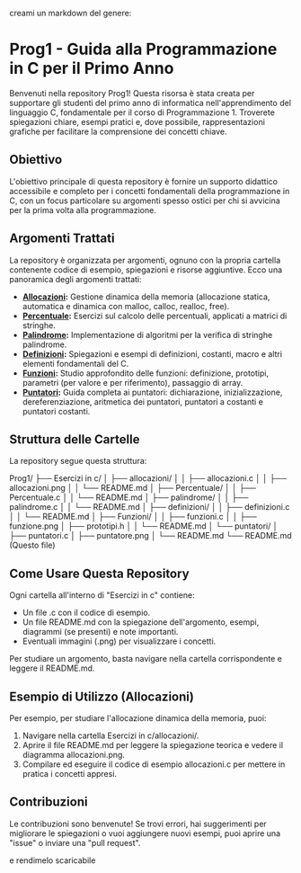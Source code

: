 creami un markdown del genere:
# Prog1 - Guida alla Programmazione in C per il Primo Anno

Benvenuti nella repository Prog1! Questa risorsa è stata creata per supportare gli studenti del primo anno di informatica nell'apprendimento del linguaggio C, fondamentale per il corso di Programmazione 1. Troverete spiegazioni chiare, esempi pratici e, dove possibile, rappresentazioni grafiche per facilitare la comprensione dei concetti chiave.

## Obiettivo

L'obiettivo principale di questa repository è fornire un supporto didattico accessibile e completo per i concetti fondamentali della programmazione in C, con un focus particolare su argomenti spesso ostici per chi si avvicina per la prima volta alla programmazione.

## Argomenti Trattati

La repository è organizzata per argomenti, ognuno con la propria cartella contenente codice di esempio, spiegazioni e risorse aggiuntive. Ecco una panoramica degli argomenti trattati:

*   **[Allocazioni](Esercizi%20in%20c/allocazioni/README.md):** Gestione dinamica della memoria (allocazione statica, automatica e dinamica con malloc, calloc, realloc, free).
*   **[Percentuale](Esercizi%20in%20c/Percentuale/README.md):** Esercizi sul calcolo delle percentuali, applicati a matrici di stringhe.
*   **[Palindrome](Esercizi%20in%20c/palindrome/README.md):** Implementazione di algoritmi per la verifica di stringhe palindrome.
*   **[Definizioni](Esercizi%20in%20c/definizioni/README.md):** Spiegazioni e esempi di definizioni, costanti, macro e altri elementi fondamentali del C.
*   **[Funzioni](Esercizi%20in%20c/Funzioni/README.md):** Studio approfondito delle funzioni: definizione, prototipi, parametri (per valore e per riferimento), passaggio di array.
*   **[Puntatori](Esercizi%20in%20c/puntatori/README.md):** Guida completa ai puntatori: dichiarazione, inizializzazione, dereferenziazione, aritmetica dei puntatori, puntatori a costanti e puntatori costanti.

## Struttura delle Cartelle

La repository segue questa struttura:

Prog1/
├── Esercizi in c/
│   ├── allocazioni/
│   │   ├── allocazioni.c
│   │   ├── allocazioni.png
│   │   └── README.md
│   ├── Percentuale/
│   │   ├── Percentuale.c
│   │   └── README.md
│   ├── palindrome/
│   │   ├── palindrome.c
│   │   └── README.md
│   ├── definizioni/
│   │   ├── definizioni.c
│   │   └── README.md
│   ├── Funzioni/
│   │   ├── funzioni.c
│   │   ├── funzione.png
│       ├── prototipi.h
│   │   └── README.md
│   └── puntatori/
│       ├── puntatori.c
│       ├── puntatore.png
│       └── README.md
└── README.md (Questo file)


## Come Usare Questa Repository

Ogni cartella all'interno di "Esercizi in c" contiene:

*   Un file .c con il codice di esempio.
*   Un file README.md con la spiegazione dell'argomento, esempi, diagrammi (se presenti) e note importanti.
*   Eventuali immagini (.png) per visualizzare i concetti.

Per studiare un argomento, basta navigare nella cartella corrispondente e leggere il README.md.

## Esempio di Utilizzo (Allocazioni)

Per esempio, per studiare l'allocazione dinamica della memoria, puoi:

1.  Navigare nella cartella Esercizi in c/allocazioni/.
2.  Aprire il file README.md per leggere la spiegazione teorica e vedere il diagramma allocazioni.png.
3.  Compilare ed eseguire il codice di esempio allocazioni.c per mettere in pratica i concetti appresi.

## Contribuzioni

Le contribuzioni sono benvenute! Se trovi errori, hai suggerimenti per migliorare le spiegazioni o vuoi aggiungere nuovi esempi, puoi aprire una "issue" o inviare una "pull request".


e rendimelo scaricabile
